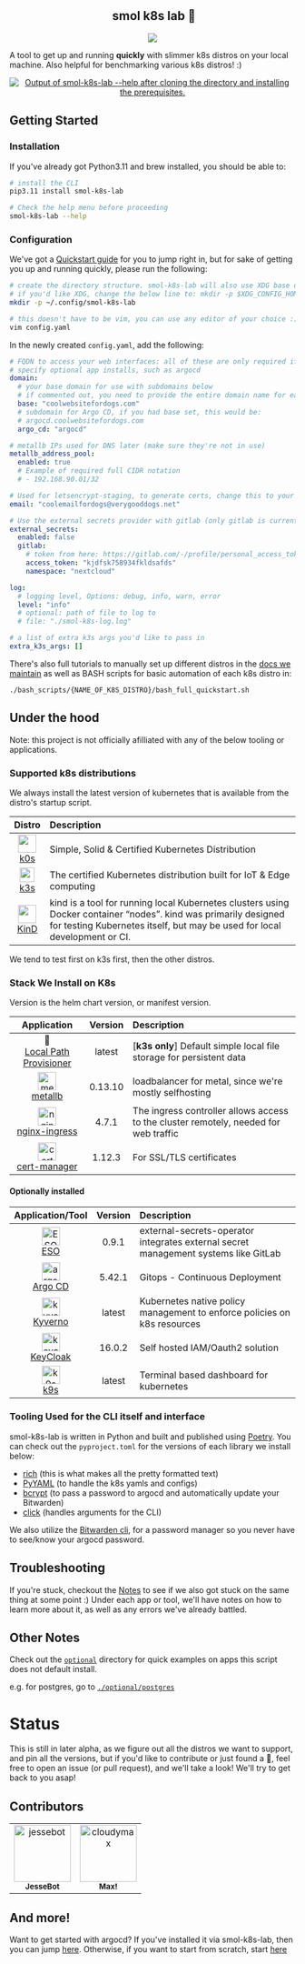 <h2 align="center">
  <img
    src="https://raw.githubusercontent.com/catppuccin/catppuccin/main/assets/misc/transparent.png"
    height="30"
    width="0px"
  />
smol k8s lab 🧸
</h2>

<p align="center">
  <a href="https://github.com/jessebot/smol-k8s-lab/releases">
    <img src="https://img.shields.io/github/v/release/jessebot/smol-k8s-lab?style=plastic&labelColor=484848&color=3CA324&logo=GitHub&logoColor=white">
  </a>
</p>

A tool to get up and running **quickly** with slimmer k8s distros on your local machine. Also helpful for benchmarking various k8s distros! :)

<p align="center">
  <a href="https://raw.githubusercontent.com/jessebot/smol-k8s-lab/main/docs/screenshots/help_text.svg">
      <img src="./docs/screenshots/help_text.svg" alt="Output of smol-k8s-lab --help after cloning the directory and installing the prerequisites.">
  </a>
</p>


## Getting Started

### Installation
If you've already got Python3.11 and brew installed, you should be able to:

```bash
# install the CLI
pip3.11 install smol-k8s-lab

# Check the help menu before proceeding
smol-k8s-lab --help
```

### Configuration
We've got a [Quickstart guide](https://jessebot.github.io/smol-k8s-lab/quickstart) for you to jump right in, but for sake of getting you up and running quickly, please run the following:

```bash
# create the directory structure. smol-k8s-lab will also use XDG base dir spec.
# if you'd like XDG, change the below line to: mkdir -p $XDG_CONFIG_HOME/smol-k8s-lab
mkdir -p ~/.config/smol-k8s-lab

# this doesn't have to be vim, you can use any editor of your choice :)
vim config.yaml
```

In the newly created `config.yaml`, add the following:

```yaml
# FQDN to access your web interfaces: all of these are only required if you
# specify optional app installs, such as argocd
domain:
  # your base domain for use with subdomains below
  # if commented out, you need to provide the entire domain name for each app below
  base: "coolwebsitefordogs.com"
  # subdomain for Argo CD, if you had base set, this would be:
  # argocd.coolwebsitefordogs.com
  argo_cd: "argocd"

# metallb IPs used for DNS later (make sure they're not in use)
metallb_address_pool:
  enabled: true
  # Example of required full CIDR notation
  # - 192.168.90.01/32

# Used for letsencrypt-staging, to generate certs, change this to your email
email: "coolemailfordogs@verygooddogs.net"

# Use the external secrets provider with gitlab (only gitlab is currently supported)
external_secrets:
  enabled: false
  gitlab:
    # token from here: https://gitlab.com/-/profile/personal_access_tokens
    access_token: "kjdfsk758934fkldsafds"
    namespace: "nextcloud"

log:
  # logging level, Options: debug, info, warn, error
  level: "info"
  # optional: path of file to log to
  # file: "./smol-k8s-log.log"

# a list of extra k3s args you'd like to pass in
extra_k3s_args: []
```

There's also full tutorials to manually set up different distros in the [docs we maintain](https://jessebot.github.io/smol-k8s-lab/distros) as well as BASH scripts for basic automation of each k8s distro in:

`./bash_scripts/{NAME_OF_K8S_DISTRO}/bash_full_quickstart.sh`

## Under the hood
Note: this project is not officially afilliated with any of the below tooling or applications.

### Supported k8s distributions
We always install the latest version of kubernetes that is available from the distro's startup script.

|  Distro    |         Description              |
|:----------:|:------------------------------------------------------|
| [<img src="https://raw.githubusercontent.com/small-hack/smol-k8s-lab/main/docs/icons/k0s-logo.svg" width="32">][k0s] <br /> [k0s] | Simple, Solid & Certified Kubernetes Distribution |
| [<img src="https://raw.githubusercontent.com/small-hack/smol-k8s-lab/main/docs/icons/k3s_icon.ico" width="26">][k3s] <br /> [k3s] | The certified Kubernetes distribution built for IoT & Edge computing |
| [<img src="https://raw.githubusercontent.com/small-hack/smol-k8s-lab/main/docs/icons/kind_icon.png" width="32">][KinD] <br /> [KinD] | kind is a tool for running local Kubernetes clusters using Docker container “nodes”. kind was primarily designed for testing Kubernetes itself, but may be used for local development or CI. |

We tend to test first on k3s first, then the other distros.

### Stack We Install on K8s
Version is the helm chart version, or manifest version.

|           Application           |    Version    |                      Description                      |
|:-------------------------------:|:-------------:|:------------------------------------------------------|
| 🐄 <br /> [Local Path Provisioner] |    latest  | [**k3s only**] Default simple local file storage for persistent data |
| [<img src="https://raw.githubusercontent.com/small-hack/smol-k8s-lab/main/docs/icons/metallb_icon.png" width="32px" alt="metallb logo, blue arrow pointing up, with small line on one leg of arrow to show balance">][metallb] <br /> [metallb] | 0.13.10 | loadbalancer for metal, since we're mostly selfhosting |
| [<img src="https://raw.githubusercontent.com/small-hack/smol-k8s-lab/main/docs/icons/nginx.ico" width="32px" alt="nginx logo, white letter N with green background">][nginx-ingress] <br /> [nginx-ingress] | 4.7.1 | The ingress controller allows access to the cluster remotely, needed for web traffic |
| [<img src="https://raw.githubusercontent.com/small-hack/smol-k8s-lab/main/docs/icons/cert-manager_icon.png" width="32px" alt="cert manager logo">][cert-manager] <br /> [cert-manager] | 1.12.3 | For SSL/TLS certificates |


#### Optionally installed

| Application/Tool |    Version    | Description |
|:----------------:|:-------------:|:------------|
| [<img src="https://raw.githubusercontent.com/small-hack/smol-k8s-lab/main/docs/icons/eso_icon.png" width="32" alt="ESO logo, outline of robot with astricks in a screen in it's belly">][ESO] <br /> [ESO] | 0.9.1 | external-secrets-operator integrates external secret management systems like GitLab|
| [<img src="https://raw.githubusercontent.com/small-hack/smol-k8s-lab/main/docs/icons/argo_icon.png" width="32" alt="argo CD logo, an organer squid wearing a fishbowl helmet">][Argo CD] <br /> [Argo CD] | 5.42.1 | Gitops - Continuous Deployment |
| [<img src="https://raw.githubusercontent.com/small-hack/smol-k8s-lab/main/docs/icons/kyverno_icon.png"  width="32" alt="kyvero logo">][Kyverno] <br /> [Kyverno] | latest | Kubernetes native policy management to enforce policies on k8s resources |
| [<img src="https://raw.githubusercontent.com/small-hack/smol-k8s-lab/main/docs/icons/keycloak_icon.png"  width="32" alt="keycloak logo">][Keycloak] <br /> [KeyCloak] | 16.0.2 | Self hosted IAM/Oauth2 solution |
| [<img src="https://raw.githubusercontent.com/small-hack/smol-k8s-lab/main/docs/icons/k9s_icon.png" alt="k9s logo, outline of dog with ship wheels for eyes" width="32px">][k9s]</br>[k9s] | latest | Terminal based dashboard for kubernetes |


### Tooling Used for the CLI itself and interface
smol-k8s-lab is written in Python and built and published using [Poetry]. You can check out the `pyproject.toml` for the versions of each library we install below:

- [rich] (this is what makes all the pretty formatted text)
- [PyYAML] (to handle the k8s yamls and configs)
- [bcrypt] (to pass a password to argocd and automatically update your Bitwarden)
- [click] (handles arguments for the CLI)

We also utilize the [Bitwarden cli], for a password manager so you never have to see/know your argocd password.


## Troubleshooting
If you're stuck, checkout the [Notes](https://jessebot.github.io/smol-k8s-lab/notes) to see if we also got stuck on the same thing at some point :) Under each app or tool, we'll have notes on how to learn more about it, as well as any errors we've already battled.


## Other Notes
Check out the [`optional`](optional) directory for quick examples on apps this script does not default install.

e.g. for postgres, go to [`./optional/postgres`](./optional/postgres)

# Status
This is still in later alpha, as we figure out all the distros we want to support,
and pin all the versions, but if you'd like to contribute or just found a :bug:,
feel free to open an issue (or pull request), and we'll take a look! We'll try
to get back to you asap!

## Contributors

<!-- readme: contributors -start -->
<table>
<tr>
    <td align="center">
        <a href="https://github.com/jessebot">
            <img src="https://avatars.githubusercontent.com/u/2389292?v=4" width="100;" alt="jessebot"/>
            <br />
            <sub><b>JesseBot</b></sub>
        </a>
    </td>
    <td align="center">
        <a href="https://github.com/cloudymax">
            <img src="https://avatars.githubusercontent.com/u/84841307?v=4" width="100;" alt="cloudymax"/>
            <br />
            <sub><b>Max!</b></sub>
        </a>
    </td></tr>
</table>
<!-- readme: contributors -end -->

## And more!

Want to get started with argocd? If you've installed it via smol-k8s-lab, then you can jump [here](https://github.com/jessebot/argo-example#argo-via-the-gui). Otherwise, if you want to start from scratch, start [here](https://github.com/jessebot/argo-example#argocd)

<!-- k8s distro link references -->
[k3s]: https://k3s.io/
[KinD]: https://kind.sigs.k8s.io/
[k0s]: https://k0sproject.io/

<!-- k8s apps link references -->
[metallb]: https://github.io/metallb/metallb "metallb"
[Local Path Provisioner]: https://github.com/rancher/local-path-provisioner
[nginx-ingress]: https://github.io/kubernetes/ingress-nginx
[cert-manager]: https://cert-manager.io/docs/

<!-- k8s optional apps link references -->
[ESO]: https://external-secrets.io/v0.8.1/
[Argo CD]: https://github.io/argoproj/argo-helm
[Kyverno]: https://github.com/kyverno/kyverno/
[Keycloak]: https://github.com/bitnami/charts/tree/main/bitnami/keycloak/templates

<!-- k8s tooling reference -->
[k9s]: https://k9scli.io/topics/install/

<!-- smol-k8s-lab dependency lib link references -->
[Poetry]: https://python-poetry.org/
[rich]: https://github.com/Textualize/richP
[PyYAML]: https://pyyaml.org/
[bcrypt]: https://pypi.org/project/bcrypt/
[click]: https://pypi.org/project/click/
[Bitwarden cli]: https://bitwarden.com/help/cli/

